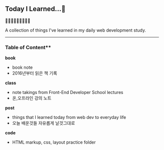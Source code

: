 ## Today I Learned...🌚 

🙂🤗🤔🙂🤗🤔🙂🤗🤔

A collection of things I've learned in my daily web development study.


---
### Table of Content**

**book**
- book note
- 2016년부터 읽은 책 기록

**class**
- note takings from Front-End Developer School lectures
- 온,오프라인 강의 노트

**post**
- things that I learned today from web dev to everyday life
- 오늘 배운것들 자유롭게 날것그대로

**code**
- HTML markup, css, layout practice folder







